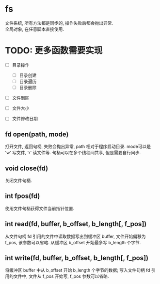 
# fs

文件系统, 所有方法都是同步的, 操作失败后都会抛出异常.  
全局对象, 在任意脚本直接使用.


# TODO: 更多函数需要实现

* [ ] 目录操作
  * [ ] 目录创建
  * [ ] 目录遍历
  * [ ] 目录删除
* [ ] 文件删除
* [ ] 文件大小
* [ ] 文件修改日期


## fd open(path, mode)

打开文件, 返回句柄, 失败会抛出异常, path 相对于程序启动目录.
mode可以是 'w' 写文件, 'r' 读文件等.
句柄可以在多个线程间共享, 但是需要自行同步.


## void close(fd)

关闭文件句柄.


## int fpos(fd)

使用文件句柄获得文件当前指针位置.


## int read(fd, buffer, b_offset, b_length[, f_pos])

从文件句柄 fd 引用的文件中读取数据写出到缓冲区 buffer, 
文件开始偏移为 f_pos, 该参数可以省略.
从缓冲区 b_offset 开始最多写 b_length 个字节.


## int write(fd, buffer, b_offset, b_length[, f_pos])

将缓冲区 buffer 中从 b_offset 开始 b_length 个字节的数据;
写入文件句柄 fd 引用的文件中, 文件从 f_pos 开始写, f_pos 参数可以省略.


